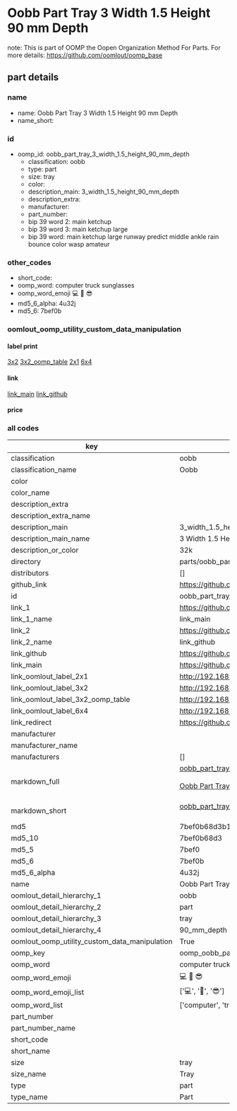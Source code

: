 # Oobb Part Tray 3 Width 1.5 Height 90 mm Depth  

note: This is part of OOMP the Oopen Organization Method For Parts. For more details: https://github.com/oomlout/oomp_base

##  part details
  







### name
* name: Oobb Part Tray 3 Width 1.5 Height 90 mm Depth
* name_short: 
### id
* oomp_id: oobb_part_tray_3_width_1.5_height_90_mm_depth
  * classification: oobb
  * type: part
  * size: tray
  * color: 
  * description_main: 3_width_1.5_height_90_mm_depth
  * description_extra: 
  * manufacturer: 
  * part_number: 
  * bip 39 word 2: main ketchup
  * bip 39 word 3: main ketchup large
  * bip 39 word: main ketchup large runway predict middle ankle rain bounce color wasp amateur

### other_codes
* short_code: 
* oomp_word: computer truck sunglasses
* oomp_word_emoji :computer: :truck: :sunglasses:
* md5_6_alpha: 4u32j
* md5_6: 7bef0b






### oomlout_oomp_utility_custom_data_manipulation
#### label print
[3x2](http://192.168.1.245:1112/?label=oomp%204u32j)
[3x2_oomp_table](http://192.168.1.108:1112/?label=oomp%204u32j)
[2x1](http://192.168.1.242:1112/?label=oomp%204u32j)
[6x4](http://192.168.1.55:1112/?label=oomp%204u32j)    

#### link

[link_main](https://github.com/oomlout/oomlout_oomp_version_1_messy/tree/main/parts/oobb_part_tray_3_width_1.5_height_90_mm_depth) [link_github](https://github.com/oomlout/oomlout_oomp_version_1_messy/tree/main/parts/oobb_part_tray_3_width_1.5_height_90_mm_depth)                             

#### price







### all codes 
| key | value |  
| --- | --- |  
| classification | oobb |  
| classification_name | Oobb |  
| color |  |  
| color_name |  |  
| description_extra |  |  
| description_extra_name |  |  
| description_main | 3_width_1.5_height_90_mm_depth |  
| description_main_name | 3 Width 1.5 Height 90 mm Depth |  
| description_or_color | 32k |  
| directory | parts/oobb_part_tray_3_width_1.5_height_90_mm_depth |  
| distributors | [] |  
| github_link | https://github.com/oomlout/oomlout_oomp_part_src/tree/main/parts/oobb_part_tray_3_width_1.5_height_90_mm_depth |  
| id | oobb_part_tray_3_width_1.5_height_90_mm_depth |  
| link_1 | https://github.com/oomlout/oomlout_oomp_version_1_messy/tree/main/parts/oobb_part_tray_3_width_1.5_height_90_mm_depth |  
| link_1_name | link_main |  
| link_2 | https://github.com/oomlout/oomlout_oomp_version_1_messy/tree/main/parts/oobb_part_tray_3_width_1.5_height_90_mm_depth |  
| link_2_name | link_github |  
| link_github | https://github.com/oomlout/oomlout_oomp_version_1_messy/tree/main/parts/oobb_part_tray_3_width_1.5_height_90_mm_depth |  
| link_main | https://github.com/oomlout/oomlout_oomp_version_1_messy/tree/main/parts/oobb_part_tray_3_width_1.5_height_90_mm_depth |  
| link_oomlout_label_2x1 | http://192.168.1.242:1112/?label=oomp%204u32j |  
| link_oomlout_label_3x2 | http://192.168.1.245:1112/?label=oomp%204u32j |  
| link_oomlout_label_3x2_oomp_table | http://192.168.1.108:1112/?label=oomp%204u32j |  
| link_oomlout_label_6x4 | http://192.168.1.55:1112/?label=oomp%204u32j |  
| link_redirect | https://github.com/oomlout/oomlout_oomp_version_1_messy/tree/main/parts/oobb_part_tray_3_width_1.5_height_90_mm_depth |  
| manufacturer |  |  
| manufacturer_name |  |  
| manufacturers | [] |  
| markdown_full | [oobb_part_tray_3_width_1.5_height_90_mm_depth](none)<br>[](none)<br>[Oobb Part Tray 3 Width 1.5 Height 90 Mm Depth](none)<br><br> |  
| markdown_short | [oobb_part_tray_3_width_1.5_height_90_mm_depth](none)<br><br> |  
| md5 | 7bef0b68d3b101263154dbd6fa5e7c32 |  
| md5_10 | 7bef0b68d3 |  
| md5_5 | 7bef0 |  
| md5_6 | 7bef0b |  
| md5_6_alpha | 4u32j |  
| name | Oobb Part Tray 3 Width 1.5 Height 90 mm Depth |  
| oomlout_detail_hierarchy_1 | oobb |  
| oomlout_detail_hierarchy_2 | part |  
| oomlout_detail_hierarchy_3 | tray |  
| oomlout_detail_hierarchy_4 | 90_mm_depth |  
| oomlout_oomp_utility_custom_data_manipulation | True |  
| oomp_key | oomp_oobb_part_tray_3_width_1.5_height_90_mm_depth |  
| oomp_word | computer truck sunglasses |  
| oomp_word_emoji | :computer: :truck: :sunglasses: |  
| oomp_word_emoji_list | [':computer:', ':truck:', ':sunglasses:'] |  
| oomp_word_list | ['computer', 'truck', 'sunglasses'] |  
| part_number |  |  
| part_number_name |  |  
| short_code |  |  
| short_name |  |  
| size | tray |  
| size_name | Tray |  
| type | part |  
| type_name | Part |  
